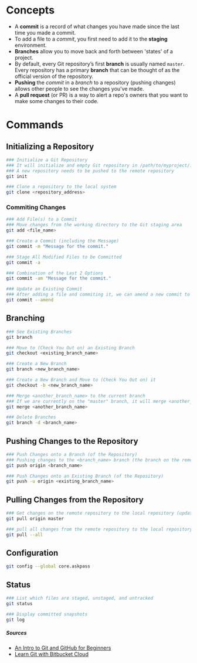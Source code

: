 
# Concepts
- A **commit** is a record of what changes you have made since the last time you made a commit.
- To add a file to a _commit_, you first need to add it to the **staging** environment.
- **Branches** allow you to move back and forth between 'states' of a project.
- By default, every Git repository’s first **branch** is usually named `master`. Every repository has a primary **branch** that can be thought of as the official version of the repository.
- **Pushing** the _commit_ in a _branch_ to a repository (pushing changes) allows other people to see the changes you've made.
- A **pull request** (or PR) is a way to alert a repo's owners that you want to make some changes to their code.

# Commands
## Initializing a Repository
```bash
### Initialize a Git Repository
### It will initialize and empty Git repository in /path/to/myproject/.git/ on the local system
### A new repository needs to be pushed to the remote repository
git init

### Clone a repository to the local system
git clone <repository_address>
```

### Commiting Changes
```bash
### Add File(s) to a Commit
### Move changes from the working directory to the Git staging area
git add <file_name>

### Create a Commit (including the Message)
git commit -m "Message for the commit."

### Stage All Modified Files to be Committed
git commit -a

### Combination of the Last 2 Options
git commit -am "Message for the commit."

### Update an Existing Commit
### After adding a file and commiting it, we can amend a new commit to it
git commit --amend
```

## Branching
```bash
### See Existing Branches
git branch

### Move to (Check You Out on) an Existing Branch
git checkout <existing_branch_name>

### Create a New Branch
git branch <new_branch_name>

### Create a New Branch and Move to (Check You Out on) it
git checkout -b <new_branch_name>

### Merge <another_branch_name> to the current branch
### If we are currently on the "master" branch, it will merge <another_branch_name> into the "master" one.
git merge <another_branch_name>

### Delete Branches
git branch -d <branch_name>
```

## Pushing Changes to the Repository
```bash
### Push Changes onto a Branch (of the Repository)
### Pushing changes to the <branch_name> branch (the branch on the remote Repository)
git push origin <branch_name>

### Push Changes onto an Existing Branch (of the Repository)
git push -u origin <existing_branch_name>
```

## Pulling Changes from the Repository
```bash
### Get changes on the remote repository to the local repository (update it and merge changes)
git pull origin master

### pull all changes from the remote repository to the local repository
git pull --all
```


## Configuration
```bash
git config --global core.askpass
```

## Status
```bash
### List which files are staged, unstaged, and untracked
git status

### Display committed snapshots
git log
```

##### Sources
- [An Intro to Git and GitHub for Beginners](https://product.hubspot.com/blog/git-and-github-tutorial-for-beginners)
- [Learn Git with Bitbucket Cloud](https://www.atlassian.com/git/tutorials/learn-git-with-bitbucket-cloud)
